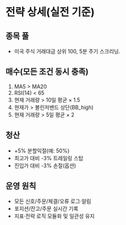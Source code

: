 # 전략 상세(실전 기준)

## 종목 풀
- 미국 주식 거래대금 상위 100, 5분 주기 스크리닝.

## 매수(모든 조건 동시 충족)
1) MA5 > MA20
2) RSI(14) < 65
3) 현재 거래량 > 10일 평균 × 1.5
4) 현재가 > 볼린저밴드 상단(BB_high)
5) 현재 거래량 > 5일 평균 × 2

## 청산
- +5% 분할익절(예: 50%)
- 최고가 대비 -3% 트레일링 스탑
- 진입가 대비 -3% 손절(옵션)

## 운영 원칙
- 모든 신호/주문/체결/오류 로그·알림
- 포지션/잔고/주문 실시간 기록
- 지표·전략 로직 모듈화 및 일관성 유지

